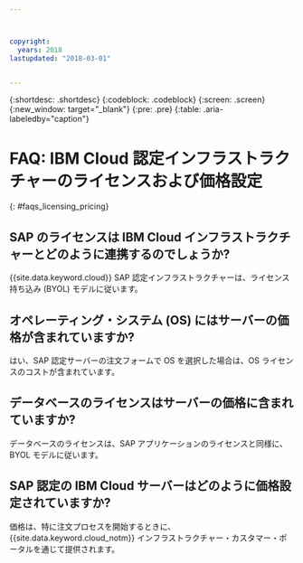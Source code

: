```yaml
---



copyright:
  years: 2018
lastupdated: "2018-03-01"


---
```


{:shortdesc: .shortdesc}
{:codeblock: .codeblock}
{:screen: .screen}
{:new_window: target="_blank"}
{:pre: .pre}
{:table: .aria-labeledby="caption"}

# FAQ: IBM Cloud 認定インフラストラクチャーのライセンスおよび価格設定
{: #faqs_licensing_pricing}

## SAP のライセンスは IBM Cloud インフラストラクチャーとどのように連携するのでしょうか?

{{site.data.keyword.cloud}} SAP 認定インフラストラクチャーは、ライセンス持ち込み (BYOL) モデルに従います。

## オペレーティング・システム (OS) にはサーバーの価格が含まれていますか?

はい、SAP 認定サーバーの注文フォームで OS を選択した場合は、OS ライセンスのコストが含まれています。

## データベースのライセンスはサーバーの価格に含まれていますか?

データベースのライセンスは、SAP アプリケーションのライセンスと同様に、BYOL モデルに従います。

## SAP 認定の IBM Cloud サーバーはどのように価格設定されていますか?

価格は、特に注文プロセスを開始するときに、{{site.data.keyword.cloud_notm}} インフラストラクチャー・カスタマー・ポータルを通じて提供されます。
